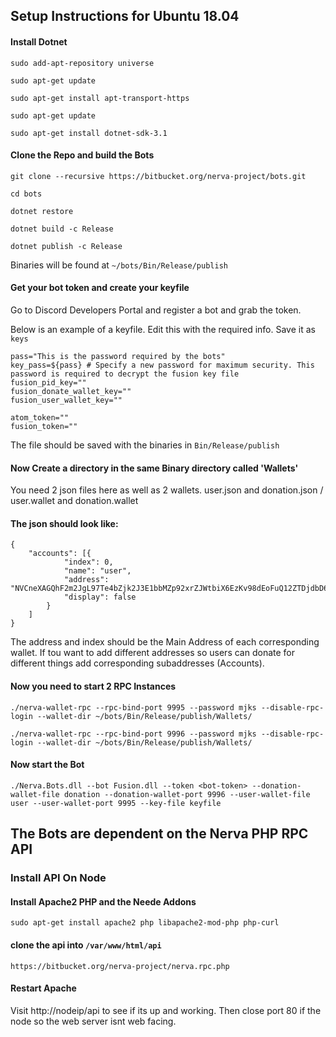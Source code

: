 ## Setup Instructions for Ubuntu 18.04

#### Install Dotnet

`sudo add-apt-repository universe`

`sudo apt-get update`

`sudo apt-get install apt-transport-https `

`sudo apt-get update`

`sudo apt-get install dotnet-sdk-3.1`  

#### Clone the Repo and build the Bots

`git clone --recursive https://bitbucket.org/nerva-project/bots.git`

`cd bots`

`dotnet restore`

`dotnet build -c Release`

`dotnet publish -c Release`

Binaries will be found at `~/bots/Bin/Release/publish`

#### Get your bot token and create your keyfile

Go to Discord Developers Portal and register a bot and grab the token. 

Below is an example of a keyfile.  Edit this with the required info.  Save it as `keys`

```
pass="This is the password required by the bots"
key_pass=${pass} # Specify a new password for maximum security. This password is required to decrypt the fusion key file
fusion_pid_key=""
fusion_donate_wallet_key=""
fusion_user_wallet_key=""

atom_token=""
fusion_token=""
```

The file should be saved with the binaries in `Bin/Release/publish`


#### Now Create a directory in the same Binary directory called 'Wallets'
You need 2 json files here as well as 2 wallets.  user.json and donation.json / user.wallet and donation.wallet

#### The json should look like:

```
{
    "accounts": [{
            "index": 0,
            "name": "user",
            "address": "NVCneXAGQhF2m2JgL97Te4bZjk2J3E1bbMZp92xrZJWtbiX6EzKv98dEoFuQ12ZTDjdbD6yWfv2DHEiAiuMtTJAci4L42f7C",
            "display": false
        }
    ]
}
```

The address and index should be the Main Address of each corresponding wallet.  If tou want to add different addresses 
so users can donate for different things add corresponding subaddresses (Accounts).  

#### Now you need to start 2 RPC Instances 

`./nerva-wallet-rpc --rpc-bind-port 9995 --password mjks --disable-rpc-login --wallet-dir ~/bots/Bin/Release/publish/Wallets/`

`./nerva-wallet-rpc --rpc-bind-port 9996 --password mjks --disable-rpc-login --wallet-dir ~/bots/Bin/Release/publish/Wallets/`

#### Now start the Bot

`./Nerva.Bots.dll --bot Fusion.dll --token <bot-token> --donation-wallet-file donation --donation-wallet-port 9996 --user-wallet-file user --user-wallet-port 9995 --key-file keyfile`

## The Bots are dependent on the Nerva PHP RPC API

### Install API On Node

#### Install Apache2 PHP and the Neede Addons

`sudo apt-get install apache2 php libapache2-mod-php php-curl`

#### clone the api into `/var/www/html/api`

`https://bitbucket.org/nerva-project/nerva.rpc.php`

#### Restart Apache

Visit http://nodeip/api to see if its up and working.   Then close port 80 if the node so the web server isnt web facing. 